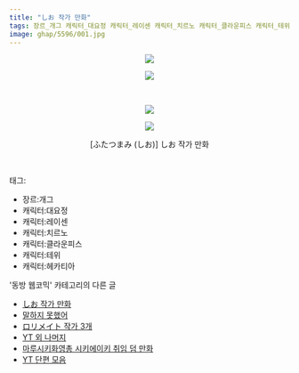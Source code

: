 ```yaml
---
title: "しお 작가 만화"
tags: 장르_개그 캐릭터_대요정 캐릭터_레이센 캐릭터_치르노 캐릭터_클라운피스 캐릭터_테위 캐릭터_헤카티아 ふたつまみ しお 동방_웹코믹
image: ghap/5596/001.jpg
---
```

<div class="article">
<p style="text-align: center; clear: none; float: none;"><img src="{{ site.nasurl }}/ghap/5596/001.jpg"/></p>
<p style="text-align: center; clear: none; float: none;"><img src="{{ site.nasurl }}/ghap/5596/002.jpg"/></p>
<p style="text-align: center; clear: none; float: none;"><br/></p>
<p style="text-align: center; clear: none; float: none;"><img src="{{ site.nasurl }}/ghap/5596/003.jpg"/></p>
<p style="text-align: center; clear: none; float: none;"><img src="{{ site.nasurl }}/ghap/5596/004.jpg"/></p>
<p style="text-align: center; clear: none; float: none;">[ふたつまみ (しお)] しお 작가 만화</p>
<p><br/></p>
</div><div class="tagTrail">
<p>태그: </p>
<ul>
<li>장르:개그</li>
<li>캐릭터:대요정</li>
<li>캐릭터:레이센</li>
<li>캐릭터:치르노</li>
<li>캐릭터:클라운피스</li>
<li>캐릭터:테위</li>
<li>캐릭터:헤카티아</li>
</ul>
</div><div class="another">
<p>'동방 웹코믹' 카테고리의 다른 글</p>
<ul>
<li><a href="/2019-01-16-ghap_5596">しお 작가 만화</a></li>
<li><a href="/2019-01-15-ghap_5594">말하지 못했어</a></li>
<li><a href="/2019-01-13-ghap_5585">ロリメイト 작가 3개</a></li>
<li><a href="/2019-01-13-ghap_5584">YT 외 나머지</a></li>
<li><a href="/2019-01-10-ghap_5563">마루시키화영총 시키에이키 취임 덤 만화</a></li>
<li><a href="/2019-01-10-ghap_5562">YT 단편 모음</a></li>
</ul>
</div>